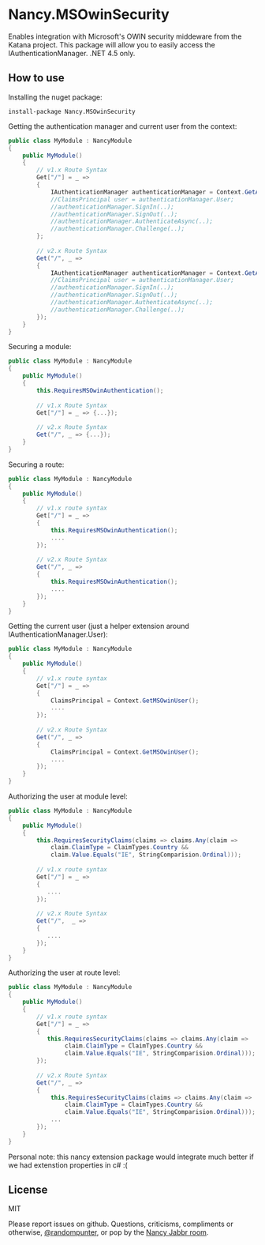 Nancy.MSOwinSecurity
===================

Enables integration with Microsoft's OWIN security middeware from the Katana project. This package will allow you to easily access the IAuthenticationManager. .NET 4.5 only.

How to use
-

Installing the nuget package:
```
install-package Nancy.MSOwinSecurity
```
Getting the authentication manager and current user from the context:

```C#
public class MyModule : NancyModule
{
    public MyModule()
    {
        // v1.x Route Syntax
        Get["/"] = _ =>
        {
            IAuthenticationManager authenticationManager = Context.GetAuthenticationManager();
            //ClaimsPrincipal user = authenticationManager.User;
            //authenticationManager.SignIn(..);
            //authenticationManager.SignOut(..);
            //authenticationManager.AuthenticateAsync(..);
            //authenticationManager.Challenge(..);
        };
    
        // v2.x Route Syntax
        Get("/", _ =>
        {
            IAuthenticationManager authenticationManager = Context.GetAuthenticationManager();
            //ClaimsPrincipal user = authenticationManager.User;
            //authenticationManager.SignIn(..);
            //authenticationManager.SignOut(..);
            //authenticationManager.AuthenticateAsync(..);
            //authenticationManager.Challenge(..);
        });
    }
}
```
Securing a module:
```C#
public class MyModule : NancyModule
{
    public MyModule()
    {
        this.RequiresMSOwinAuthentication();
        
        // v1.x Route Syntax
        Get["/"] = _ => {...});
        
        // v2.x Route Syntax
        Get("/", _ => {...});
    }
}
```
Securing a route:
```C#
public class MyModule : NancyModule
{
    public MyModule()
    {
        // v1.x route syntax
        Get["/"] = _ => 
        {
            this.RequiresMSOwinAuthentication();
            ....
        });
        
        // v2.x Route Syntax        
        Get("/", _ => 
        {
            this.RequiresMSOwinAuthentication();
            ....
        });
    }
}
```
Getting the current user (just a helper extension around IAuthenticationManager.User):
```C#
public class MyModule : NancyModule
{
    public MyModule()
    {
        // v1.x route syntax
        Get["/"] = _ => 
        {
            ClaimsPrincipal = Context.GetMSOwinUser();
            ....
        });
        
        // v2.x Route Syntax 
        Get("/", _ => 
        {
            ClaimsPrincipal = Context.GetMSOwinUser();
            ....
        });
    }
}
```
Authorizing the user at module level:
```C#
public class MyModule : NancyModule
{
    public MyModule()
    {
        this.RequiresSecurityClaims(claims => claims.Any(claim =>
            claim.ClaimType = ClaimTypes.Country &&
            claim.Value.Equals("IE", StringComparision.Ordinal)));
        
        // v1.x route syntax 
        Get["/"] = _ => 
        {
           ....
        });
        
        // v2.x Route Syntax 
        Get("/",  _ => 
        {
           ....
        });
    }
}
```
Authorizing the user at route level:
```C#
public class MyModule : NancyModule
{
    public MyModule()
    {
        // v1.x route syntax 
        Get["/"] = _ => 
        {
           this.RequiresSecurityClaims(claims => claims.Any(claim =>
                claim.ClaimType = ClaimTypes.Country &&
                claim.Value.Equals("IE", StringComparision.Ordinal)));
        });
    
        // v2.x Route Syntax 
        Get("/", _ => 
        {
            this.RequiresSecurityClaims(claims => claims.Any(claim =>
                claim.ClaimType = ClaimTypes.Country &&
                claim.Value.Equals("IE", StringComparision.Ordinal)));
            ...
        });
    }
}
```

Personal note: this nancy extension package would integrate much better if we had extenstion properties in c# :(

License
-

MIT

Please report issues on github.
Questions, criticisms, compliments or otherwise, [@randompunter], or pop by the [Nancy Jabbr room].

  [@randompunter]: http://twitter.com/randompunter
  [Nancy Jabbr room]: https://jabbr.net/#/rooms/nancyfx

